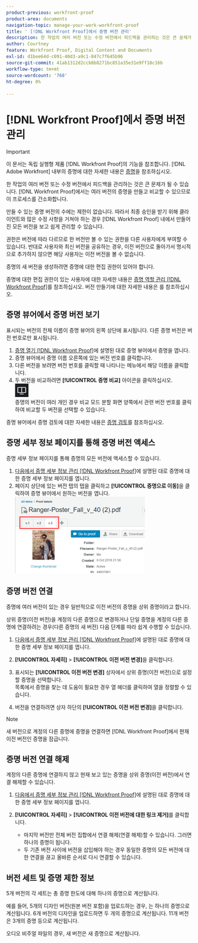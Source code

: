 ```yaml
---
product-previous: workfront-proof
product-area: documents
navigation-topic: manage-your-work-workfront-proof
title: ' [!DNL Workfront Proof]에서 증명 버전 관리'
description: 한 작업의 여러 버전 또는 수정 버전에서 피드백을 관리하는 것은 큰 문제가 될 수 있습니다. [!DNL Workfront Proof] 여러 버전의 증명을 만들고 비교할 수 있으므로 이 프로세스를 간소화합니다.
author: Courtney
feature: Workfront Proof, Digital Content and Documents
exl-id: d1bee64d-c091-40d3-a9c1-847c7f645b96
source-git-commit: 41ab1312d2ccb8b8271bc851a35e31e9ff18c16b
workflow-type: tm+mt
source-wordcount: '768'
ht-degree: 0%

---
```


# [!DNL Workfront Proof]에서 증명 버전 관리

>[!IMPORTANT]
>
>이 문서는 독립 실행형 제품 [!DNL Workfront Proof]의 기능을 참조합니다. [!DNL Adobe Workfront] 내부의 증명에 대한 자세한 내용은 [증명](../../../review-and-approve-work/proofing/proofing.md)을 참조하십시오.

한 작업의 여러 버전 또는 수정 버전에서 피드백을 관리하는 것은 큰 문제가 될 수 있습니다. [!DNL Workfront Proof]에서는 여러 버전의 증명을 만들고 비교할 수 있으므로 이 프로세스를 간소화합니다.

만들 수 있는 증명 버전의 수에는 제한이 없습니다. 따라서 최종 승인을 받기 위해 클라이언트와 많은 수정 사항을 거쳐야 하는 경우 [!DNL Workfront Proof] 내에서 만들어진 모든 버전을 보고 쉽게 관리할 수 있습니다.

권한은 버전에 따라 다르므로 한 버전만 볼 수 있는 권한을 다른 사용자에게 부여할 수 있습니다. 반대로 사용자와 최신 버전을 공유하는 경우, 이전 버전으로 돌아가서 명시적으로 추가하지 않으면 해당 사용자는 이전 버전을 볼 수 없습니다.

증명의 새 버전을 생성하려면 증명에 대한 편집 권한이 있어야 합니다.

증명에 대한 편집 권한이 있는 사용자에 대한 자세한 내용은 [증명 역할 관리 [!DNL Workfront Proof]](../../../workfront-proof/wp-work-proofsfiles/share-proofs-and-files/manage-proof-roles.md)를 참조하십시오. 버전 만들기에 대한 자세한 내용은 를 참조하십시오.

## 증명 뷰어에서 증명 버전 보기

표시되는 버전의 전체 이름이 증명 뷰어의 왼쪽 상단에 표시됩니다. 다른 증명 버전은 버전 번호로만 표시됩니다.

1. [증명 열기 [!DNL Workfront Proof]](../../../workfront-proof/wp-work-proofsfiles/review-proofs-wpv/open-proof.md)에 설명된 대로 증명 뷰어에서 증명을 엽니다.
1. 증명 뷰어에서 증명 이름 오른쪽에 있는 버전 번호를 클릭합니다.
1. 다른 버전을 보려면 버전 번호를 클릭할 때 나타나는 메뉴에서 해당 이름을 클릭합니다.
1. 두 버전을 비교하려면 **[!UICONTROL 증명 비교]** 아이콘을 클릭하십시오.\
   ![Compare_Proofs_button.png](assets/compare-proofs-button.png)\
   증명의 버전이 여러 개인 경우 비교 모드 분할 화면 양쪽에서 관련 버전 번호를 클릭하여 비교할 두 버전을 선택할 수 있습니다.

증명 뷰어에서 증명 검토에 대한 자세한 내용은 [증명 검토](../../../review-and-approve-work/proofing/reviewing-proofs-within-workfront/review-a-proof/review-a-proof.md)를 참조하십시오.

## 증명 세부 정보 페이지를 통해 증명 버전 액세스

증명 세부 정보 페이지를 통해 증명의 모든 버전에 액세스할 수 있습니다.

1. [다음에서 증명 세부 정보 관리 [!DNL Workfront Proof]](../../../workfront-proof/wp-work-proofsfiles/manage-your-work/manage-proof-details.md)에 설명된 대로 증명에 대한 증명 세부 정보 페이지를 엽니다.
1. 페이지 상단에 있는 버전 탭의 탭을 클릭하고 **[!UICONTROL 증명으로 이동]**&#x200B;을 클릭하여 증명 뷰어에서 원하는 버전을 엽니다.\
   ![Version_tab_on_Proof_Details_page.png](assets/version-tabs-on-proof-details-page-350x205.png)

## 증명 버전 연결

증명에 여러 버전이 있는 경우 일반적으로 이전 버전의 증명을 상위 증명이라고 합니다.

상위 증명(이전 버전)을 계정의 다른 증명으로 변경하거나 단일 증명을 계정의 다른 증명에 연결하려는 경우(다른 증명의 새 버전) 다음 단계를 따라 쉽게 수행할 수 있습니다.

1. [다음에서 증명 세부 정보 관리 [!DNL Workfront Proof]](../../../workfront-proof/wp-work-proofsfiles/manage-your-work/manage-proof-details.md)에 설명된 대로 증명에 대한 증명 세부 정보 페이지를 엽니다.
1. **[!UICONTROL 자세히]** > **[!UICONTROL 이전 버전 변경]**&#x200B;을 클릭합니다.

1. 표시되는 **[!UICONTROL 이전 버전 변경]** 상자에서 상위 증명(이전 버전)으로 설정할 증명을 선택합니다.\
   목록에서 증명을 찾는 데 도움이 필요한 경우 열 헤더를 클릭하여 열을 정렬할 수 있습니다.

1. 버전을 연결하려면 상자 하단의 **[!UICONTROL 이전 버전 변경]**&#x200B;을 클릭합니다.

>[!NOTE]
>
>새 버전으로 계정의 다른 증명에 증명을 연결하면 [!DNL Workfront Proof]에서 현재 이전 버전인 증명을 잠급니다.

## 증명 버전 연결 해제

계정의 다른 증명에 연결하지 않고 현재 보고 있는 증명을 상위 증명(이전 버전)에서 연결 해제할 수 있습니다.

1. [다음에서 증명 세부 정보 관리 [!DNL Workfront Proof]](../../../workfront-proof/wp-work-proofsfiles/manage-your-work/manage-proof-details.md)에 설명된 대로 증명에 대한 증명 세부 정보 페이지를 엽니다.
1. **[!UICONTROL 자세히]** > **[!UICONTROL 이전 버전에 대한 링크 제거]**&#x200B;를 클릭합니다.

   * 마지막 버전만 전체 버전 집합에서 연결 해제(연결 해제)할 수 있습니다. 그러면 하나의 증명이 됩니다.
   * 두 기존 버전 사이에 버전을 삽입해야 하는 경우 동일한 증명의 모든 버전에 대한 연결을 끊고 올바른 순서로 다시 연결할 수 있습니다.

## 버전 세트 및 증명 제한 정보

5개 버전의 각 세트는 총 증명 한도에 대해 하나의 증명으로 계산됩니다.

예를 들어, 5개의 디자인 버전(원본 버전 포함)을 업로드하는 경우, 는 하나의 증명으로 계산됩니다. 6개 버전의 디자인을 업로드하면 두 개의 증명으로 계산됩니다. 11개 버전은 3개의 증명 등으로 계산됩니다.

오디오 비주얼 파일의 경우, 새 버전은 새 증명으로 계산됩니다.
